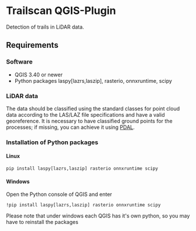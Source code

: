 # Trailscan QGIS-Plugin

Detection of trails in LiDAR data.

## Requirements 

### Software

- QGIS 3.40 or newer
- Python packages laspy[lazrs,laszip], rasterio, onnxruntime, scipy

### LiDAR data

The data should be classified using the standard classes for point cloud data according to the LAS/LAZ file specifications and have a valid georeference. It is necessary to have classified ground points for the processes; if missing, you can achieve it using [PDAL](https://pdal.io/).

### Installation of Python packages

#### Linux 

    pip install laspy[lazrs,laszip] rasterio onnxruntime scipy

#### Windows

Open the Python console of QGIS and enter 

    !pip install laspy[lazrs,laszip] rasterio onnxruntime scipy

Please note that under windows each QGIS has it's own python, so you may have to reinstall the packages